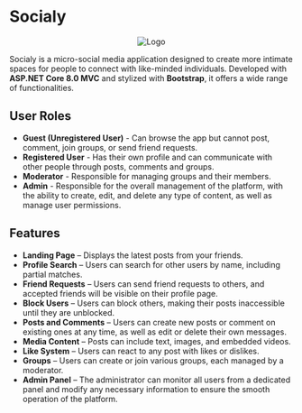 # Socialy

<div align="center">
  <img src="https://i.imgur.com/CfLXE3U.png" alt="Logo">
</div>


Socialy is a micro-social media application designed to create more intimate spaces for people to connect with like-minded individuals. Developed with **ASP.NET Core 8.0 MVC** and stylized with **Bootstrap**, it offers a wide range of functionalities.

## User Roles

- **Guest (Unregistered User)** - Can browse the app but cannot post, comment, join groups, or send friend requests.
- **Registered User** - Has their own profile and can communicate with other people through posts, comments and groups.
- **Moderator** - Responsible for managing groups and their members.
- **Admin** - Responsible for the overall management of the platform, with the ability to create, edit, and delete any type of content, as well as manage user permissions.

## Features  

- **Landing Page** – Displays the latest posts from your friends.  
- **Profile Search** – Users can search for other users by name, including partial matches.  
- **Friend Requests** – Users can send friend requests to others, and accepted friends will be visible on their profile page.  
- **Block Users** – Users can block others, making their posts inaccessible until they are unblocked.  
- **Posts and Comments** – Users can create new posts or comment on existing ones at any time, as well as edit or delete their own messages.  
- **Media Content** – Posts can include text, images, and embedded videos.  
- **Like System** – Users can react to any post with likes or dislikes.  
- **Groups** – Users can create or join various groups, each managed by a moderator.  
- **Admin Panel** – The administrator can monitor all users from a dedicated panel and modify any necessary information to ensure the smooth operation of the platform.
